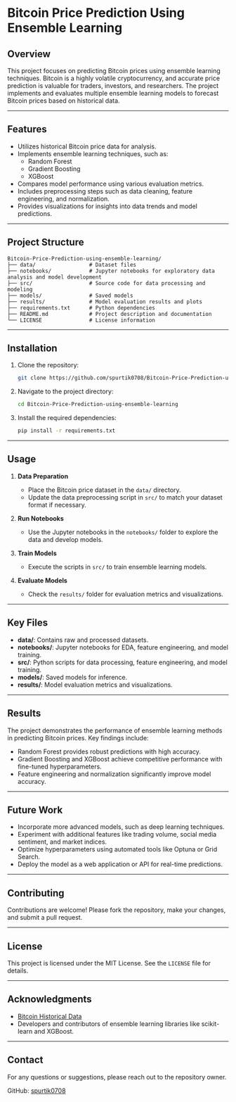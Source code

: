 # Bitcoin Price Prediction Using Ensemble Learning

## Overview
This project focuses on predicting Bitcoin prices using ensemble learning techniques. Bitcoin is a highly volatile cryptocurrency, and accurate price prediction is valuable for traders, investors, and researchers. The project implements and evaluates multiple ensemble learning models to forecast Bitcoin prices based on historical data.

---

## Features
- Utilizes historical Bitcoin price data for analysis.
- Implements ensemble learning techniques, such as:
  - Random Forest
  - Gradient Boosting
  - XGBoost
- Compares model performance using various evaluation metrics.
- Includes preprocessing steps such as data cleaning, feature engineering, and normalization.
- Provides visualizations for insights into data trends and model predictions.

---

## Project Structure

```
Bitcoin-Price-Prediction-using-ensemble-learning/
├── data/                 # Dataset files
├── notebooks/            # Jupyter notebooks for exploratory data analysis and model development
├── src/                  # Source code for data processing and modeling
├── models/               # Saved models
├── results/              # Model evaluation results and plots
├── requirements.txt      # Python dependencies
├── README.md             # Project description and documentation
└── LICENSE               # License information
```

---

## Installation

1. Clone the repository:
   ```bash
   git clone https://github.com/spurtik0708/Bitcoin-Price-Prediction-using-ensemble-learning.git
   ```

2. Navigate to the project directory:
   ```bash
   cd Bitcoin-Price-Prediction-using-ensemble-learning
   ```

3. Install the required dependencies:
   ```bash
   pip install -r requirements.txt
   ```

---

## Usage

1. **Data Preparation**
   - Place the Bitcoin price dataset in the `data/` directory.
   - Update the data preprocessing script in `src/` to match your dataset format if necessary.

2. **Run Notebooks**
   - Use the Jupyter notebooks in the `notebooks/` folder to explore the data and develop models.

3. **Train Models**
   - Execute the scripts in `src/` to train ensemble learning models.

4. **Evaluate Models**
   - Check the `results/` folder for evaluation metrics and visualizations.

---

## Key Files
- **data/**: Contains raw and processed datasets.
- **notebooks/**: Jupyter notebooks for EDA, feature engineering, and model training.
- **src/**: Python scripts for data processing, feature engineering, and model training.
- **models/**: Saved models for inference.
- **results/**: Model evaluation metrics and visualizations.

---

## Results
The project demonstrates the performance of ensemble learning methods in predicting Bitcoin prices. Key findings include:
- Random Forest provides robust predictions with high accuracy.
- Gradient Boosting and XGBoost achieve competitive performance with fine-tuned hyperparameters.
- Feature engineering and normalization significantly improve model accuracy.

---

## Future Work
- Incorporate more advanced models, such as deep learning techniques.
- Experiment with additional features like trading volume, social media sentiment, and market indices.
- Optimize hyperparameters using automated tools like Optuna or Grid Search.
- Deploy the model as a web application or API for real-time predictions.

---

## Contributing
Contributions are welcome! Please fork the repository, make your changes, and submit a pull request.

---

## License
This project is licensed under the MIT License. See the `LICENSE` file for details.

---

## Acknowledgments
- [Bitcoin Historical Data](https://www.kaggle.com/datasets)
- Developers and contributors of ensemble learning libraries like scikit-learn and XGBoost.

---

## Contact
For any questions or suggestions, please reach out to the repository owner.

GitHub: [spurtik0708](https://github.com/spurtik0708)
